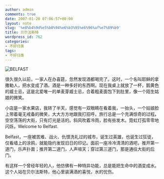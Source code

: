 ```yaml
---
author: admin
comments: true
date: 2007-01-20 07:06:57+00:00
layout: note
slug: '%e8%b4%9d%e5%b0%94%e6%b3%95%e6%96%af%e7%89%b9'
title: 贝尔法斯特
wordpress_id: 762
categories:
- 不好归类
tags:
- 不好归类
---
```


![BELFAST](http://farm1.static.flickr.com/149/351833475_52a6e6a6c9.jpg?v=0)

很久很久以前，一家人在办喜筵，忽然发现酒都喝完了。这时，一个名叫耶稣的拿撒勒人，把水变成了酒。酒是一种多好的东西啊。现在我桌上就放了一杯，鹅黄色的威士忌，这是北爱唯一的单麦芽威士忌，合着粗麦面包下到肚里，像一个陌生姑娘的微笑。

小店是一家水果店，我转了半天，感觉有一双眼睛在看着我，一抬头，一个姑娘脸上带着毫无戒备的微笑，大大方方地跟我打招呼。旅行总是一个充满惊奇的过程。空空荡荡的大街，只有灯光是活的。斜风吹着冷雨，脸有些发木。霓虹灯孤零零地闪烁，Welcome to Belfast.

Belfast，一座被苦难、战火、仇恨洗礼过的城市，诞生过英雄，也诞生过狂徒，仅看墙上的涂鸦，就能隐约发现旧日的印记。面前一座冷冷清清的酒吧，推开第一道门，乐声扑面；推开第二道门，人声喧天；穿过第三道门，那是通往大街的后门。

有这样一个曾经年轻的人，他仿佛有一种特异功能，总是能把生命中的酒变成水。这个人站在贝尔法斯特，他心里装满酒的喜悦，水的忧伤。
